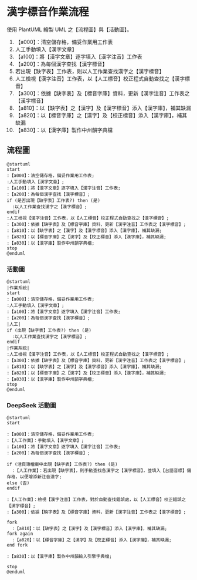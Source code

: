 # 漢字標音作業流程

使用 PlantUML 繪製 UML 之【流程圖】與【活動圖】。

1. 【a000】：清空儲存格，備妥作業用工作表
2. 人工手動填入【漢字文章】
3. 【a100】：將【漢字文章】逐字填入【漢字注音】工作表
4. 【a200】：為每個漢字查找【漢字標音】
5. 若出現【缺字表】工作表，則以人工作業查找漢字之【漢字標音】
6. 人工檢視【漢字注音】工作表，以【人工標音】校正程式自動查找之【漢字標音】
7. 【a300】：依據【缺字表】及【標音字庫】資料，更新【漢字注音】工作表之【漢字標音】
8. 【a810】：以【缺字表】之【漢字】及【漢字標音】添入【漢字庫】，補其缺漏
9. 【a820】：以【標音字庫】之【漢字】及【校正標音】添入【漢字庫】，補其缺漏
10. 【a830】：以【漢字庫】製作中州韻字典檔


## 流程圖

```plantuml
@startuml
start
:【a000】：清空儲存格，備妥作業用工作表;
:人工手動填入【漢字文章】;
:【a100】：將【漢字文章】逐字填入【漢字注音】工作表;
:【a200】：為每個漢字查找【漢字標音】;
if (是否出現【缺字表】工作表?) then (是)
  :以人工作業查找漢字之【漢字標音】;
endif
:人工檢視【漢字注音】工作表，以【人工標音】校正程式自動查找之【漢字標音】;
:【a300】：依據【缺字表】及【標音字庫】資料，更新【漢字注音】工作表之【漢字標音】;
:【a810】：以【缺字表】之【漢字】及【漢字標音】添入【漢字庫】，補其缺漏;
:【a820】：以【標音字庫】之【漢字】及【校正標音】添入【漢字庫】，補其缺漏;
:【a830】：以【漢字庫】製作中州韻字典檔;
stop
@enduml
```

### 活動圖

```plantuml
@startuml
|作業系統|
start
:【a000】：清空儲存格，備妥作業用工作表;
:人工手動填入【漢字文章】;
:【a100】：將【漢字文章】逐字填入【漢字注音】工作表;
:【a200】：為每個漢字查找【漢字標音】;
|人工|
if (出現【缺字表】工作表?) then (是)
  :以人工作業查找漢字之【漢字標音】;
endif
|作業系統|
:人工檢視【漢字注音】工作表，以【人工標音】校正程式自動查找之【漢字標音】;
:【a300】：依據【缺字表】及【標音字庫】資料，更新【漢字注音】工作表之【漢字標音】;
:【a810】：以【缺字表】之【漢字】及【漢字標音】添入【漢字庫】，補其缺漏;
:【a820】：以【標音字庫】之【漢字】及【校正標音】添入【漢字庫】，補其缺漏;
:【a830】：以【漢字庫】製作中州韻字典檔;
stop
@enduml
```

### DeepSeek 活動圖

```plantuml
@startuml
start

:【a000】：清空儲存格，備妥作業用工作表;
:【人工作業】：手動填入【漢字文章】;
:【a100】：將【漢字文章】逐字填入【漢字注音】工作表;
:【a200】：為每個漢字查找【漢字標音】;

if (活頁簿檔案中出現【缺字表】工作表?) then (是)
  :【人工作業】：若出現【缺字表】，則手動查找各漢字之【漢字標音】，並填入【台語音標】儲存格，以便增添新注音漢字;
else (否)
endif

:【人工作業】：檢視【漢字注音】工作表，對於自動查找錯誤處，以【人工標音】校正錯誤之【漢字標音】;
:【a300】：依據【缺字表】及【標音字庫】資料，更新【漢字注音】工作表之【漢字標音】;

fork
  :【a810】：以【缺字表】之【漢字】及【漢字標音】添入【漢字庫】，補其缺漏;
fork again
  :【a820】：以【標音字庫】之【漢字】及【校正標音】添入【漢字庫】，補其缺漏;
end fork

:【a830】：以【漢字庫】製作中州韻輸入引擎字典檔;

stop
@enduml
```